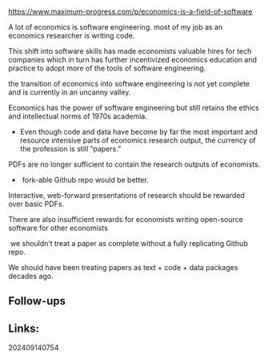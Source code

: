 https://www.maximum-progress.com/p/economics-is-a-field-of-software

A lot of economics is software engineering.
most of my job as an economics researcher is writing code.


This shift into software skills has made economists valuable hires for tech companies which in turn has further incentivized economics education and practice to adopt more of the tools of software engineering.

the transition of economics into software engineering is not yet complete and is currently in an uncanny valley.

Economics has the power of software engineering but still retains the ethics and intellectual norms of 1970s academia.
- Even though code and data have become by far the most important and resource intensive parts of economics research output, the currency of the profession is still “papers.”

PDFs are no longer sufficient to contain the research outputs of economists.
-  fork-able Github repo would be better.

Interactive, web-forward presentations of research should be rewarded over basic PDFs.

There are also insufficient rewards for economists writing open-source software for other economists

 we shouldn’t treat a paper as complete without a fully replicating Github repo.

We should have been treating papers as text + code + data packages decades ago.
## Follow-ups


## Links: 



202409140754

